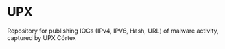 # UPX
Repository for publishing IOCs (IPv4, IPV6, Hash, URL) of malware activity, captured by UPX Córtex

